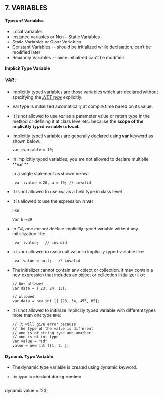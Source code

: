 ## 7. VARIABLES

#### Types of Variables

- Local variables
- Instance variables or Non – Static Variables
- Static Variables or Class Variables
- Constant Variables -- should be initialized while declaration, can't be modified later
- Readonly Variables -- once initialized can't be modified.

#### Implicit Type Variable

##### VAR :



- Implicitly typed variables are those variables which are declared without specifying the *[.NET type](https://www.geeksforgeeks.org/c-data-types-2/)* explicitly.

- Var type is initialized automatically at compile time based on its value.

- It is not allowed to use *var* as a parameter value or return type in the method or defining it at class level etc. because the **scope of the implicitly typed variable is local**.

- Implicitly typed variables are generally declared using **var** keyword as shown below:

  ```
  var ivariable = 10; 
  ```

- In implicitly typed variables, you are not allowed to declare multiplle **var **

  in a single statement as shown below:

  ```
   var ivalue = 20, a = 30; // invalid
  ```

- It is not allowed to use *var* as a field type in class level.

- It is allowed to use the expression in **var**

  like:

  ```
  Var b-=39
  ```

- In C#, one cannot declare implicitly typed variable without any initialization like:

  ```
   var ivalue;   // invalid
  ```

- It is not allowed to use a null value in implicitly typed variable like:

  ```
   var value = null;   // invalid
  ```

- The initializer cannot contain any object or collection, it may contain a new expression that includes an object or collection initializer like:

  ```
  // Not allowed
  var data = { 23, 24, 10};
  
  // Allowed 
  var data = new int [] {23, 34, 455, 65};
  ```

- It is not allowed to initialize implicitly typed variable with different types more than one type like:

  ```
  // It will give error because
  // the type of the value is different
  // one is of string type and another
  // one is of int type
  var value = "sd" 
  value = new int[]{1, 2, };
  ```



#### Dynamic Type Variable

- The dynamic type variable is created using dynamic keyword.

- Its type is checked during runtime

  ```c#
dynamic value = 123;
  ```
  
  
  
  
  
  ​	
  
  







